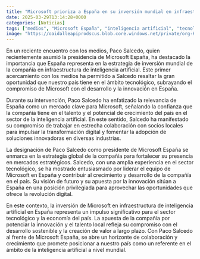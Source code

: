 ```yaml
---
title: "Microsoft prioriza a España en su inversión mundial en infraestructura de IA"
date: 2025-03-29T13:14:28+0000
categories: [Noticias]
tags: ["medios", "Microsoft España", "inteligencia artificial", "tecnológico", "innovación", "transformación digital", "colaboración."]
image: "https://oaidalleapiprodscus.blob.core.windows.net/private/org-HKmKxpuNw3Y88lm4EBrIPq0n/user-ZwiCXOggLL8ZNNKE2g7rXFmV/img-Ctf4uEDKgPPOFXUoYfGk96eT.png?st=2025-03-29T12%3A14%3A28Z&se=2025-03-29T14%3A14%3A28Z&sp=r&sv=2024-08-04&sr=b&rscd=inline&rsct=image/png&skoid=d505667d-d6c1-4a0a-bac7-5c84a87759f8&sktid=a48cca56-e6da-484e-a814-9c849652bcb3&skt=2025-03-29T10%3A26%3A07Z&ske=2025-03-30T10%3A26%3A07Z&sks=b&skv=2024-08-04&sig=fSNd10IOAeiQUp/%2Bp2PsSZkSzq89%2BC%2B11OWbzI/UG9U%3D"
---
```


En un reciente encuentro con los medios, Paco Salcedo, quien recientemente asumió la presidencia de Microsoft España, ha destacado la importancia que España representa en la estrategia de inversión mundial de la compañía en infraestructura de inteligencia artificial. Este primer acercamiento con los medios ha permitido a Salcedo resaltar la gran oportunidad que nuestro país tiene en el ámbito tecnológico, subrayando el compromiso de Microsoft con el desarrollo y la innovación en España.

Durante su intervención, Paco Salcedo ha enfatizado la relevancia de España como un mercado clave para Microsoft, señalando la confianza que la compañía tiene en el talento y el potencial de crecimiento del país en el sector de la inteligencia artificial. En este sentido, Salcedo ha manifestado su compromiso de trabajar en estrecha colaboración con socios locales para impulsar la transformación digital y fomentar la adopción de soluciones innovadoras en diversas industrias.

La designación de Paco Salcedo como presidente de Microsoft España se enmarca en la estrategia global de la compañía para fortalecer su presencia en mercados estratégicos. Salcedo, con una amplia experiencia en el sector tecnológico, se ha mostrado entusiasmado por liderar el equipo de Microsoft en España y contribuir al crecimiento y desarrollo de la compañía en el país. Su visión de futuro y su apuesta por la innovación sitúan a España en una posición privilegiada para aprovechar las oportunidades que ofrece la revolución digital.

En este contexto, la inversión de Microsoft en infraestructura de inteligencia artificial en España representa un impulso significativo para el sector tecnológico y la economía del país. La apuesta de la compañía por potenciar la innovación y el talento local refleja su compromiso con el desarrollo sostenible y la creación de valor a largo plazo. Con Paco Salcedo al frente de Microsoft España, se abre un horizonte de colaboración y crecimiento que promete posicionar a nuestro país como un referente en el ámbito de la inteligencia artificial a nivel mundial.
    